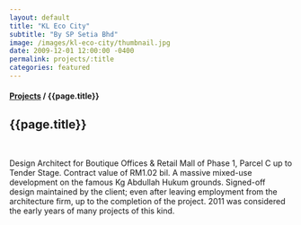 ```yaml
---
layout: default
title: "KL Eco City"
subtitle: "By SP Setia Bhd"
image: /images/kl-eco-city/thumbnail.jpg
date: 2009-12-01 12:00:00 -0400
permalink: projects/:title
categories: featured
---
```


<section>
  <h4>
    <a href="{{ site.baseurl }}/projects">Projects</a> / {{page.title}}
  </h4>
  <h1 class="header">{{page.title}}</h1>
  <div class="row">
    <div class="8u 12u$(medium)">
      <span class="image fit"><img data-src="{{ site.baseurl }}/images/kl-eco-city/pic01.jpg" alt="" /></span>
      <span class="image fit"><img data-src="{{ site.baseurl }}/images/kl-eco-city/pic02.jpg" alt="" /></span>
      <span class="image fit"><img data-src="{{ site.baseurl }}/images/kl-eco-city/pic03.jpg" alt="" /></span>
      <span class="image fit"><img data-src="{{ site.baseurl }}/images/kl-eco-city/pic04.jpg" alt="" /></span>
      <span class="image fit"><img data-src="{{ site.baseurl }}/images/kl-eco-city/pic05.jpg" alt="" /></span>
      <span class="image fit"><img data-src="{{ site.baseurl }}/images/kl-eco-city/pic06.jpg" alt="" /></span>
    </div>
    <div class="4u$ 12u$(medium) important(medium)">
      <p>
        Design Architect for Boutique Offices & Retail Mall of Phase 1, Parcel C up to Tender Stage. Contract value of
        RM1.02 bil. A massive mixed-use development on the famous Kg Abdullah Hukum grounds. Signed-off design
        maintained by the client; even after leaving employment from the architecture firm, up to the completion of the
        project. 2011 was considered the early years of many projects of this kind.
      </p>     
    </div>
  </div>
</section>
